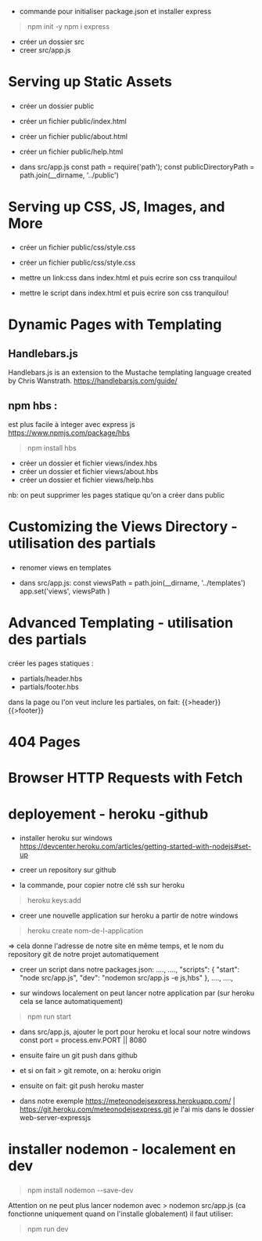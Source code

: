 - commande pour initialiser package.json et installer express

> npm init -y
> npm i express

- créer un dossier src
- creer src/app.js

#####
#   Serving up Static Assets 
#####

- créer un dossier public
- créer un fichier public/index.html
- créer un fichier public/about.html
- créer un fichier public/help.html

- dans src/app.js
    const path = require('path');
    const publicDirectoryPath = path.join(__dirname, '../public')


#####
#   Serving up CSS, JS, Images, and More
#####

- créer un fichier public/css/style.css
- créer un fichier public/css/style.css

- mettre un link:css dans index.html et puis ecrire son css tranquilou! 
- mettre le script dans index.html et puis ecrire son css tranquilou! 


#####
#   Dynamic Pages with Templating 
#####

Handlebars.js
--------------
Handlebars.js is an extension to the Mustache templating language created by Chris Wanstrath.
https://handlebarsjs.com/guide/

npm hbs : 
------
est plus facile à integer avec express js 
https://www.npmjs.com/package/hbs

> npm install hbs

- créer un dossier et fichier views/index.hbs
- créer un dossier et fichier views/about.hbs
- créer un dossier et fichier views/help.hbs

nb: on peut supprimer les pages statique qu'on a créer dans public



#####
# Customizing the Views Directory - utilisation des partials
#####

- renomer views en templates

-  dans src/app.js:
    const viewsPath = path.join(__dirname, '../templates')
    app.set('views', viewsPath )


#####
# Advanced Templating - utilisation des partials
#####

créer les pages statiques :
- partials/header.hbs
- partials/footer.hbs

dans la page ou l'on veut inclure les partiales, on fait:
{{>header}}
{{>footer}}


#####
# 404 Pages
#####



#####
# Browser HTTP Requests with Fetch
#####



#####
# deployement - heroku -github
#####

- installer heroku sur windows
    https://devcenter.heroku.com/articles/getting-started-with-nodejs#set-up

- creer un repository sur github

- la commande, pour copier notre clé ssh sur heroku
> heroku keys:add

- creer une nouvelle application sur heroku a partir de notre windows
> heroku create nom-de-l-application

=> cela donne l'adresse de notre site en même temps, et le nom du repository git de notre projet automatiquement

- creer un script dans notre packages.json:
  ....,
  ....,
  "scripts": {
    "start": "node src/app.js",
    "dev": "nodemon src/app.js -e js,hbs"
  },
  ....,
  ....,

- sur windows localement on peut lancer notre application par (sur heroku cela se lance automatiquement)
> npm run start

- dans src/app.js, ajouter le port pour heroku et local sour notre windows
    const port = process.env.PORT || 8080


- ensuite faire un git push dans github
- et si on fait > git remote, on a:
    heroku 
    origin
- ensuite on fait:
  git push heroku master


- dans notre exemple 
  https://meteonodejsexpress.herokuapp.com/ | https://git.heroku.com/meteonodejsexpress.git
  je l'ai mis dans le dossier web-server-expressjs


#####
# installer nodemon - localement en dev
#####

> npm install nodemon --save-dev

Attention on ne peut plus lancer nodemon avec > nodemon src/app.js (ca fonctionne uniquement quand on l'installe globalement)
il faut utiliser:
> npm run dev  

